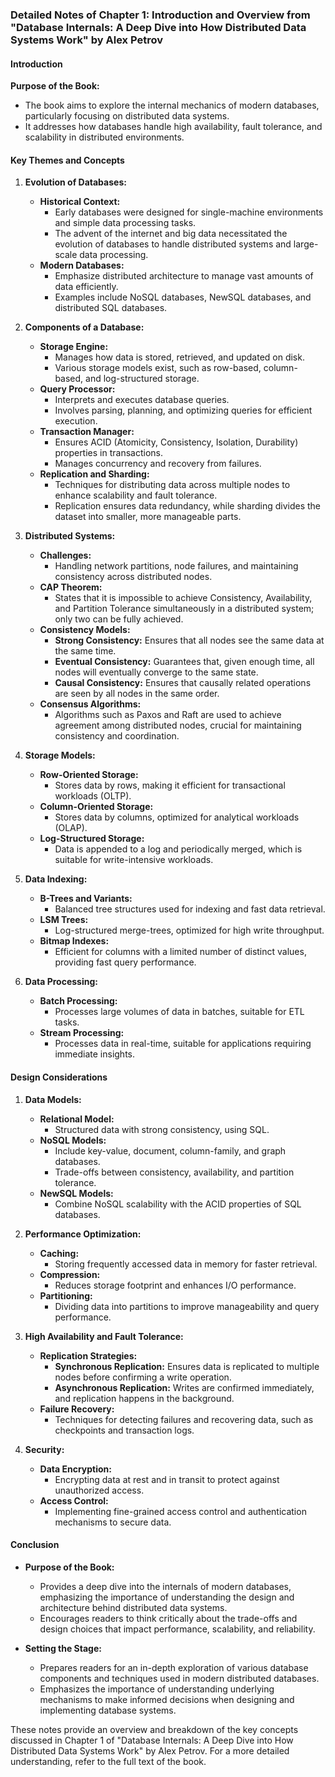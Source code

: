### Detailed Notes of Chapter 1: Introduction and Overview from "Database Internals: A Deep Dive into How Distributed Data Systems Work" by Alex Petrov

#### Introduction

**Purpose of the Book:**
- The book aims to explore the internal mechanics of modern databases, particularly focusing on distributed data systems.
- It addresses how databases handle high availability, fault tolerance, and scalability in distributed environments.

#### Key Themes and Concepts

1. **Evolution of Databases:**
   - **Historical Context:**
     - Early databases were designed for single-machine environments and simple data processing tasks.
     - The advent of the internet and big data necessitated the evolution of databases to handle distributed systems and large-scale data processing.
   - **Modern Databases:**
     - Emphasize distributed architecture to manage vast amounts of data efficiently.
     - Examples include NoSQL databases, NewSQL databases, and distributed SQL databases.

2. **Components of a Database:**
   - **Storage Engine:**
     - Manages how data is stored, retrieved, and updated on disk.
     - Various storage models exist, such as row-based, column-based, and log-structured storage.
   - **Query Processor:**
     - Interprets and executes database queries.
     - Involves parsing, planning, and optimizing queries for efficient execution.
   - **Transaction Manager:**
     - Ensures ACID (Atomicity, Consistency, Isolation, Durability) properties in transactions.
     - Manages concurrency and recovery from failures.
   - **Replication and Sharding:**
     - Techniques for distributing data across multiple nodes to enhance scalability and fault tolerance.
     - Replication ensures data redundancy, while sharding divides the dataset into smaller, more manageable parts.

3. **Distributed Systems:**
   - **Challenges:**
     - Handling network partitions, node failures, and maintaining consistency across distributed nodes.
   - **CAP Theorem:**
     - States that it is impossible to achieve Consistency, Availability, and Partition Tolerance simultaneously in a distributed system; only two can be fully achieved.
   - **Consistency Models:**
     - **Strong Consistency:** Ensures that all nodes see the same data at the same time.
     - **Eventual Consistency:** Guarantees that, given enough time, all nodes will eventually converge to the same state.
     - **Causal Consistency:** Ensures that causally related operations are seen by all nodes in the same order.
   - **Consensus Algorithms:**
     - Algorithms such as Paxos and Raft are used to achieve agreement among distributed nodes, crucial for maintaining consistency and coordination.

4. **Storage Models:**
   - **Row-Oriented Storage:**
     - Stores data by rows, making it efficient for transactional workloads (OLTP).
   - **Column-Oriented Storage:**
     - Stores data by columns, optimized for analytical workloads (OLAP).
   - **Log-Structured Storage:**
     - Data is appended to a log and periodically merged, which is suitable for write-intensive workloads.

5. **Data Indexing:**
   - **B-Trees and Variants:**
     - Balanced tree structures used for indexing and fast data retrieval.
   - **LSM Trees:**
     - Log-structured merge-trees, optimized for high write throughput.
   - **Bitmap Indexes:**
     - Efficient for columns with a limited number of distinct values, providing fast query performance.

6. **Data Processing:**
   - **Batch Processing:**
     - Processes large volumes of data in batches, suitable for ETL tasks.
   - **Stream Processing:**
     - Processes data in real-time, suitable for applications requiring immediate insights.

#### Design Considerations

1. **Data Models:**
   - **Relational Model:**
     - Structured data with strong consistency, using SQL.
   - **NoSQL Models:**
     - Include key-value, document, column-family, and graph databases.
     - Trade-offs between consistency, availability, and partition tolerance.
   - **NewSQL Models:**
     - Combine NoSQL scalability with the ACID properties of SQL databases.

2. **Performance Optimization:**
   - **Caching:**
     - Storing frequently accessed data in memory for faster retrieval.
   - **Compression:**
     - Reduces storage footprint and enhances I/O performance.
   - **Partitioning:**
     - Dividing data into partitions to improve manageability and query performance.

3. **High Availability and Fault Tolerance:**
   - **Replication Strategies:**
     - **Synchronous Replication:** Ensures data is replicated to multiple nodes before confirming a write operation.
     - **Asynchronous Replication:** Writes are confirmed immediately, and replication happens in the background.
   - **Failure Recovery:**
     - Techniques for detecting failures and recovering data, such as checkpoints and transaction logs.

4. **Security:**
   - **Data Encryption:**
     - Encrypting data at rest and in transit to protect against unauthorized access.
   - **Access Control:**
     - Implementing fine-grained access control and authentication mechanisms to secure data.

#### Conclusion

- **Purpose of the Book:**
  - Provides a deep dive into the internals of modern databases, emphasizing the importance of understanding the design and architecture behind distributed data systems.
  - Encourages readers to think critically about the trade-offs and design choices that impact performance, scalability, and reliability.

- **Setting the Stage:**
  - Prepares readers for an in-depth exploration of various database components and techniques used in modern distributed databases.
  - Emphasizes the importance of understanding underlying mechanisms to make informed decisions when designing and implementing database systems.

These notes provide an overview and breakdown of the key concepts discussed in Chapter 1 of "Database Internals: A Deep Dive into How Distributed Data Systems Work" by Alex Petrov. For a more detailed understanding, refer to the full text of the book.